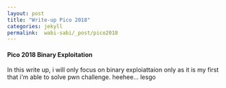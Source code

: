 ```yaml
---
layout: post
title: "Write-up Pico 2018"
categories: jekyll
permalink:  wabi-sabi/_post/pico2018
---
```


#### Pico 2018 Binary Exploitation

In this write up, i will only focus on binary exploiattaion only as it is my first that i'm able to solve pwn challenge.
heehee... lesgo
